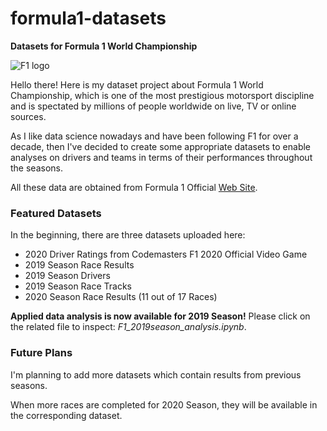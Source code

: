 # formula1-datasets

**Datasets for Formula 1 World Championship**

![F1 logo](https://i.ibb.co/0Cv5J79/f1-logo-present.png)

Hello there! Here is my dataset project about Formula 1 World Championship, which is one of the most prestigious motorsport discipline and is spectated by millions of people worldwide on live, TV or online sources.

As I like data science nowadays and have been following F1 for over a decade, then I've decided to create some appropriate datasets to enable analyses on drivers and teams in terms of their performances throughout the seasons.

All these data are obtained from Formula 1 Official [Web Site](https://www.formula1.com/).

### Featured Datasets

In the beginning, there are three datasets uploaded here:

- 2020 Driver Ratings from Codemasters F1 2020 Official Video Game
- 2019 Season Race Results
- 2019 Season Drivers
- 2019 Season Race Tracks
- 2020 Season Race Results (11 out of 17 Races)

**Applied data analysis is now available for 2019 Season!** Please click on the related file to inspect: _F1_2019season_analysis.ipynb_.

### Future Plans

I'm planning to add more datasets which contain results from previous seasons.

When more races are completed for 2020 Season, they will be available in the corresponding dataset.
